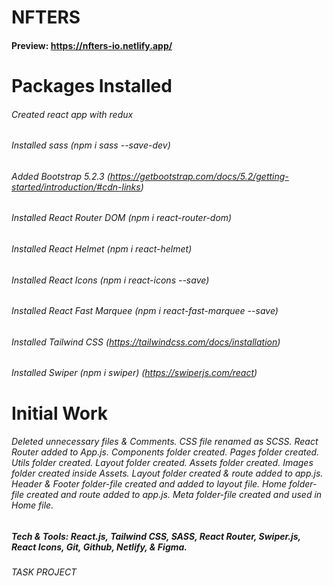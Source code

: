 # NFTERS

#### Preview: https://nfters-io.netlify.app/

# Packages Installed

###### Created react app with redux

###### Installed sass (npm i sass --save-dev)

###### Added Bootstrap 5.2.3 (https://getbootstrap.com/docs/5.2/getting-started/introduction/#cdn-links)

###### Installed React Router DOM (npm i react-router-dom)

###### Installed React Helmet (npm i react-helmet)

###### Installed React Icons (npm i react-icons --save)

###### Installed React Fast Marquee (npm i react-fast-marquee --save)

###### Installed Tailwind CSS (https://tailwindcss.com/docs/installation)

###### Installed Swiper (npm i swiper) (https://swiperjs.com/react)

# Initial Work

###### Deleted unnecessary files & Comments. CSS file renamed as SCSS. React Router added to App.js. Components folder created. Pages folder created. Utils folder created. Layout folder created. Assets folder created. Images folder created inside Assets. Layout folder created & route added to app.js. Header & Footer folder-file created and added to layout file. Home folder-file created and route added to app.js. Meta folder-file created and used in Home file.

##### Tech & Tools: React.js, Tailwind CSS, SASS, React Router, Swiper.js, React Icons, Git, Github, Netlify, & Figma.

###### TASK PROJECT
